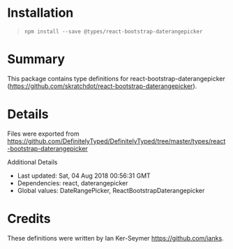 # Installation
> `npm install --save @types/react-bootstrap-daterangepicker`

# Summary
This package contains type definitions for react-bootstrap-daterangepicker (https://github.com/skratchdot/react-bootstrap-daterangepicker).

# Details
Files were exported from https://github.com/DefinitelyTyped/DefinitelyTyped/tree/master/types/react-bootstrap-daterangepicker

Additional Details
 * Last updated: Sat, 04 Aug 2018 00:56:31 GMT
 * Dependencies: react, daterangepicker
 * Global values: DateRangePicker, ReactBootstrapDaterangepicker

# Credits
These definitions were written by Ian Ker-Seymer <https://github.com/ianks>.
